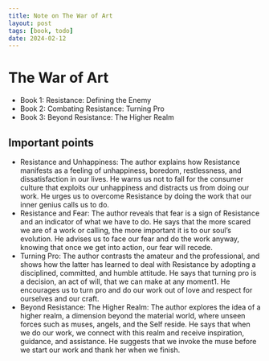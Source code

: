 ```yaml
---
title: Note on The War of Art
layout: post
tags: [book, todo]
date: 2024-02-12
---
```


# The War of Art
- Book 1: Resistance: Defining the Enemy
- Book 2: Combating Resistance: Turning Pro
- Book 3: Beyond Resistance: The Higher Realm

## Important points

- Resistance and Unhappiness: The author explains how Resistance manifests as a feeling of unhappiness, boredom,
  restlessness, and dissatisfaction in our lives. He warns us not to fall for the consumer culture that exploits our
  unhappiness and distracts us from doing our work. He urges us to overcome Resistance by doing the work that our inner
  genius calls us to do.
- Resistance and Fear: The author reveals that fear is a sign of Resistance and an indicator of what we have to do. He
  says that the more scared we are of a work or calling, the more important it is to our soul’s evolution. He advises us
  to face our fear and do the work anyway, knowing that once we get into action, our fear will recede.
- Turning Pro: The author contrasts the amateur and the professional, and shows how the latter has learned to deal with
  Resistance by adopting a disciplined, committed, and humble attitude. He says that turning pro is a decision, an act
  of will, that we can make at any moment1. He encourages us to turn pro and do our work out of love and respect for
  ourselves and our craft.
- Beyond Resistance: The Higher Realm: The author explores the idea of a higher realm, a dimension beyond the material
  world, where unseen forces such as muses, angels, and the Self reside. He says that when we do our work, we connect
  with this realm and receive inspiration, guidance, and assistance. He suggests that we invoke the muse before we start
  our work and thank her when we finish.